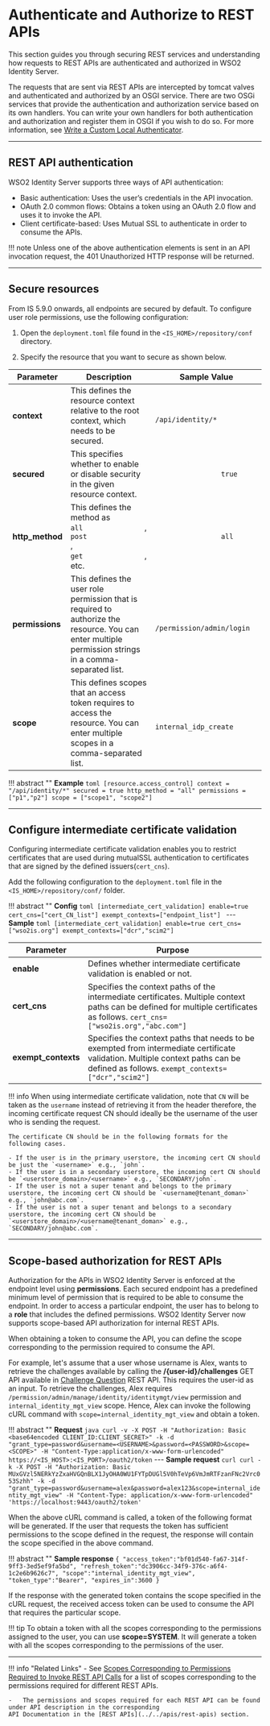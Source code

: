 # Authenticate and Authorize to REST APIs

This section guides you through securing REST services and understanding how requests to REST APIs are authenticated and authorized in WSO2 Identity Server.

The requests that are sent via REST APIs are intercepted by tomcat valves and authenticated and authorized by an OSGI service. There are two OSGi services that provide the authentication and authorization service based on its own handlers. You can write your own handlers for both authentication and authorization and register them in OSGI if you wish to do so. For more information, see [Write a Custom Local Authenticator](../../extend/federation/write-a-custom-local-authenticator).

---

## REST API authentication

WSO2 Identity Server supports three ways of API authentication: 

-   Basic authentication: Uses the user’s credentials in the API invocation.
-   OAuth 2.0 common flows: Obtains a token using an OAuth 2.0 flow and uses it to invoke the API.
-   Client certificate-based: Uses Mutual SSL to authenticate in order to consume the APIs.

!!! note 
    Unless one of the above authentication elements is sent in an API invocation request, the 401 Unauthorized HTTP response will be returned.

--- 

## Secure resources

From IS 5.9.0 onwards, all endpoints are secured by default. To configure user role permissions, use the following configuration:

1.  Open the `deployment.toml` file found in the `<IS_HOME>/repository/conf` directory.

2.  Specify the resource that you want to secure as shown below.

| Parameter            | Description                                                                                                                                                 | Sample Value                                               |
|----------------------|-------------------------------------------------------------------------------------------------------------------------------------------------------------|------------------------------------------------------------|
| **context** | This defines the resource context relative to the root context, which needs to be secured.                                                                  | `                 /api/identity/*                `         |
| **secured**          | This specifies whether to enable or disable security in the given resource context.                                                                         | `                 true                `                    |
| **http_method**      | This defines the method as `                 all                `, `                 post                `, `                 get                `, etc. | `                 all                `                     |
| **permissions**      | This defines the user role permission that is required to authorize the resource. You can enter multiple permission strings in a comma-separated list.      | `                 /permission/admin/login                ` |
| **scope**      | This defines scopes that an access token requires to access the resource. You can enter multiple scopes in a comma-separated list.     | `                 internal_idp_create                ` |

!!! abstract ""
    **Example**
    ```toml
    [resource.access_control]
    context = "/api/identity/*"
    secured = true
    http_method = "all"
    permissions = ["p1","p2"]
    scope = ["scope1", "scope2"]
    ```

---

## Configure intermediate certificate validation

Configuring intermediate certificate validation enables you to restrict certificates that are used during mutualSSL authentication to certificates that are signed by the defined issuers(`cert_cns`). 

Add the following configuration to the `deployment.toml` file in the `<IS_HOME>/repository/conf/` folder. 

!!! abstract ""
    **Config**
    ```toml
    [intermediate_cert_validation]
    enable=true
    cert_cns=["cert_CN_list"]
    exempt_contexts=["endpoint_list"]
    ```
    ---
    **Sample**
    ```toml
    [intermediate_cert_validation]
    enable=true
    cert_cns=["wso2is.org"]
    exempt_contexts=["dcr","scim2"]
    ```

| Parameter           | Purpose                                                                                                                                                                                     |
|---------------------|---------------------------------------------------------------------------------------------------------------------------------------------------------------------------------------------|
| **enable**          | Defines whether intermediate certificate validation is enabled or not.                                                                                                                      |
| **cert_cns**        | Specifies the context paths of the intermediate certificates. Multiple context paths can be defined for multiple certificates as follows.  ``` cert_cns=["wso2is.org","abc.com"] ```        |
| **exempt_contexts** | Specifies the context paths that needs to be exempted from intermediate certificate validation.  Multiple context paths can be defined as follows.  ``` exempt_contexts=["dcr","scim2"] ``` |


!!! info
    When using intermediate certificate validation, note that `CN` will be taken as the `username` instead of retrieving it from the header therefore, the incoming certificate request CN should ideally be the username of the user who is sending the request. 

    The certificate CN should be in the following formats for the following cases.
    
    - If the user is in the primary userstore, the incoming cert CN should be just the `<username>` e.g., `john`.
    - If the user is in a secondary userstore, the incoming cert CN should be `<userstore_domain>/<username>` e.g., `SECONDARY/john`.
    - If the user is not a super tenant and belongs to the primary userstore, the incoming cert CN should be `<username@tenant_doman>` e.g., `john@abc.com`.
    - If the user is not a super tenant and belongs to a secondary userstore, the incoming cert CN should be `<userstore_domain>/<username@tenant_doman>` e.g.,             `SECONDARY/john@abc.com`.


----

## Scope-based authorization for REST APIs

Authorization for the APIs in WSO2 Identity Server is enforced at the endpoint level using **permissions**. Each secured endpoint has a predefined minimum level of permission that is required to be able to consume the endpoint. In order to access a particular endpoint, the user has to belong to a **role** that includes the defined permissions. WSO2 Identity Server now supports scope-based API authorization for internal REST APIs.

When obtaining a token to consume the API, you can define the scope corresponding to the permission required to consume the API.

For example, let's assume that a user whose username is Alex, wants to retrieve the challenges available by calling the **/{user-id}/challenges** GET API available in [Challenge Question](../challenge-rest-api) REST API. This requires the user-id as an input. 
To retrieve the challenges, Alex requires `/permission/admin/manage/identity/identitymgt/view` permission and `internal_identity_mgt_view` scope. Hence, Alex can invoke the following cURL command with `scope=internal_identity_mgt_view` and obtain a token.

!!! abstract ""
    **Request**
    ``` java
    curl -v -X POST -H "Authorization: Basic <base64encoded CLIENT_ID:CLIENT_SECRET>" -k -d "grant_type=password&username=<USERNAME>&password=<PASSWORD>&scope=<SCOPE>" -H "Content-Type:application/x-www-form-urlencoded" https://<IS_HOST>:<IS_PORT>/oauth2/token
    ```
    ---
    **Sample request**
    ```curl
    curl -k -X POST -H "Authorization: Basic MUxGVzl5NERkYzZxaHVGQnBLX1JyOHA0WU1FYTpDUGl5V0hTeVp6VmJmRTFzanFNc2Vrc053Szhh" -k -d "grant_type=password&username=alex&password=alex123&scope=internal_identity_mgt_view" -H "Content-Type: application/x-www-form-urlencoded" 'https://localhost:9443/oauth2/token'
    ```

When the above cURL command is called, a token of the following format will be generated. If the user that requests the token has sufficient permissions to the scope defined in the request, the response will contain the scope specified in the above command. 

!!! abstract ""
    **Sample response**
    ```
    {
        "access_token":"bf01d540-fa67-314f-9ff3-3ed5ef9fa5bd",
        "refresh_token":"dc3906cc-34f9-376c-a6f4-1c2e6b9626c7",
        "scope":"internal_identity_mgt_view",
        "token_type":"Bearer",
        "expires_in":3600
    }
    ```

If the response with the generated token contains the scope specified in the cURL request, the received access token can be used to consume the API that requires the particular scope.

!!! tip
     To obtain a token with all the scopes corresponding to the permissions assigned to the user, you can use **scope=SYSTEM**. It will generate a token with all the scopes corresponding to the permissions of the user.   
   
--- 

!!! info "Related Links"
    -   See [Scopes Corresponding to Permissions Required to Invoke REST API Calls](../../../references/scopes-corresponding-to-rest-api-permissions) 
    for a list of scopes corresponding to the permissions required for different REST APIs.

    -   The permissions and scopes required for each REST API can be found under API description in the corresponding
    API Documentation in the [REST APIs](../../apis/rest-apis) section.
